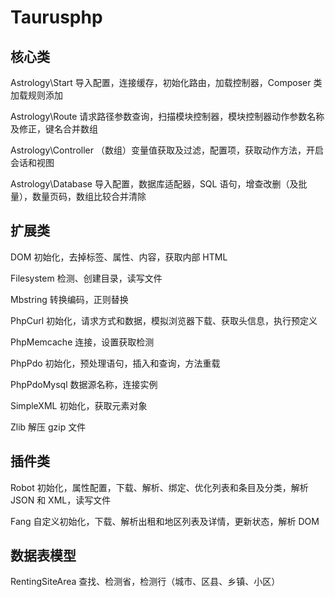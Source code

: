 # Taurusphp



## 核心类

Astrology\Start 导入配置，连接缓存，初始化路由，加载控制器，Composer 类加载规则添加

Astrology\Route 请求路径参数查询，扫描模块控制器，模块控制器动作参数名称及修正，键名合并数组

Astrology\Controller （数组）变量值获取及过滤，配置项，获取动作方法，开启会话和视图

Astrology\Database 导入配置，数据库适配器，SQL 语句，增查改删（及批量），数量页码，数组比较合并清除



## 扩展类

DOM 初始化，去掉标签、属性、内容，获取内部 HTML

Filesystem 检测、创建目录，读写文件

Mbstring 转换编码，正则替换

PhpCurl 初始化，请求方式和数据，模拟浏览器下载、获取头信息，执行预定义

PhpMemcache 连接，设置获取检测

PhpPdo 初始化，预处理语句，插入和查询，方法重载

PhpPdoMysql 数据源名称，连接实例

SimpleXML 初始化，获取元素对象

Zlib 解压 gzip 文件



## 插件类

Robot 初始化，属性配置，下载、解析、绑定、优化列表和条目及分类，解析 JSON 和 XML，读写文件

Fang 自定义初始化，下载、解析出租和地区列表及详情，更新状态，解析 DOM



## 数据表模型

RentingSiteArea 查找、检测省，检测行（城市、区县、乡镇、小区）

